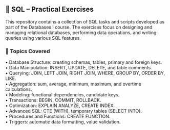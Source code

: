 ## 📘 SQL – Practical Exercises
This repository contains a collection of SQL tasks and scripts developed as part of the Databases I course. The exercises focus on designing and managing relational databases, performing data operations, and writing queries using various SQL features.

### 🔹 Topics Covered

• Database Structure: creating schemas, tables, primary and foreign keys.  
• Data Manipulation: INSERT, UPDATE, DELETE, and table comments.  
• Querying: JOIN, LEFT JOIN, RIGHT JOIN, WHERE, GROUP BY, ORDER BY, LIKE.  
• Aggregation: sum, average, minimum, maximum, and overtime calculations.  
• Modeling: functional dependencies, candidate keys.  
• Transactions: BEGIN, COMMIT, ROLLBACK.  
• Optimization: EXPLAIN ANALYZE, CREATE INDEX.  
• Advanced SQL: CTE (WITH), temporary tables (SELECT INTO).  
• Procedures and Functions: CREATE FUNCTION.  
• Triggers: automatic data formatting, value validation.  
